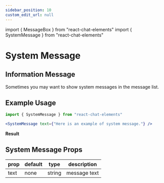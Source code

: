 ```yaml
---
sidebar_position: 10
custom_edit_url: null
---
```

import { MessageBox } from "react-chat-elements"
import { SystemMessage } from "react-chat-elements"

# System Message

## Information Message

Sometimes you may want to show system messages in the message list.
<div style={{ color:"black", margin:"50px 0px"}}>
  <MessageBox
    position={"left"}
    type={"text"}
    title={"Emre"}
    text="Hi there !"
  />
  <MessageBox
    position={"left"}
    type={"text"}
    title={"Esra"}
    text="Hii !"
  />
  <MessageBox
    position={"right"}
    type={"text"}
    title={"Kursat"}
    text="Heyy ! How are you ?"
  />
  <SystemMessage text={"End of conversation"} />
</div>

## Example Usage

```jsx
import { SystemMessage } from "react-chat-elements"

<SystemMessage text={"Here is an example of system message."} />
```

**Result**

<div style={{ color:"black"}}>
  <SystemMessage text={"Here is an example of system message."} />
</div>


## System Message Props

| prop | default | type   | description  |
| ---- | ------- | ------ | ------------ |
| text | none    | string | message text |